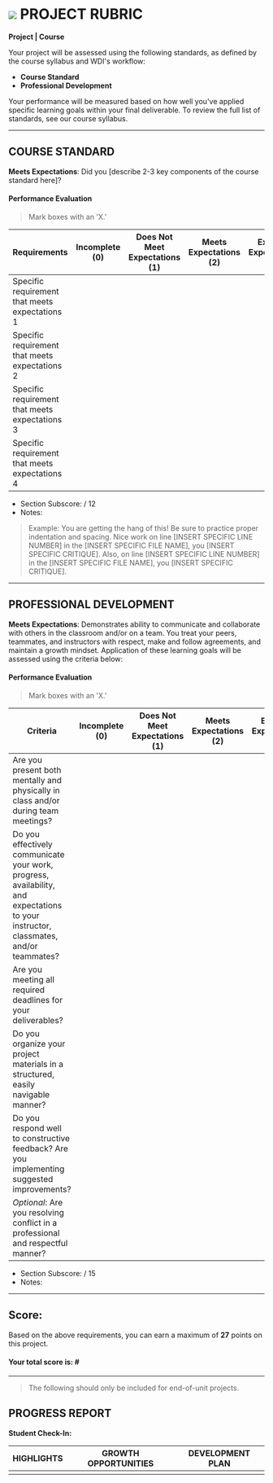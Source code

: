 # ![](https://ga-dash.s3.amazonaws.com/production/assets/logo-9f88ae6c9c3871690e33280fcf557f33.png) PROJECT RUBRIC
**Project | Course** 	 						

Your project will be assessed using the following standards, as defined by the course syllabus and WDI's workflow:

- **Course Standard**
- **Professional Development**

Your performance will be measured based on how well you've applied specific learning goals within your final deliverable. To review the full list of standards, see our course syllabus.

---

## COURSE STANDARD
**Meets Expectations**: Did you [describe 2-3 key components of the course standard here]?

#### Performance Evaluation
> Mark boxes with an 'X.'

| Requirements | Incomplete (0) | Does Not Meet Expectations (1) | Meets Expectations (2) | Exceeds Expectations (3) |
|---|---|---|---|---|
| Specific requirement that meets expectations 1 | | | | |
| Specific requirement that meets expectations 2 | | | | |
| Specific requirement that meets expectations 3 | | | | |
| Specific requirement that meets expectations 4 | | | | |

- Section Subscore:  / 12
- Notes:

>  Example: You are getting the hang of this! Be sure to practice proper indentation and spacing. Nice work on line [INSERT SPECIFIC LINE NUMBER] in the [INSERT SPECIFIC FILE NAME], you [INSERT SPECIFIC CRITIQUE]. Also, on line [INSERT SPECIFIC LINE NUMBER] in the [INSERT SPECIFIC FILE NAME], you [INSERT SPECIFIC CRITIQUE].


---

## PROFESSIONAL DEVELOPMENT
**Meets Expectations**: Demonstrates ability to communicate and collaborate with others in the classroom and/or on a team. You treat your peers, teammates, and instructors with respect, make and follow agreements, and maintain a growth mindset. Application of these learning goals will be assessed using the criteria below:

#### Performance Evaluation
> Mark boxes with an 'X.'

| Criteria | Incomplete (0) | Does Not Meet Expectations (1) | Meets Expectations (2) | Exceeds Expectations (3) |
|---|---|---|---|---|
| Are you present both mentally and physically in class and/or during team meetings? | | | | |
| Do you effectively communicate your work, progress, availability, and expectations to your instructor, classmates, and/or teammates? | | | | |
| Are you meeting all required deadlines for your deliverables? | | | | |
| Do you organize your project materials in a structured, easily navigable manner? | | | | |
| Do you respond well to constructive feedback? Are you implementing suggested improvements? | | | | |
| *Optional*: Are you resolving conflict in a professional and respectful manner? | | | | |

- Section Subscore:  / 15
- Notes:

---

## Score:
Based on the above requirements, you can earn a maximum of **27** points on this project.

#### Your total score is: **#**


---

> The following should only be included for end-of-unit projects.

## PROGRESS REPORT
**Student Check-In:**

|HIGHLIGHTS|GROWTH OPPORTUNITIES|DEVELOPMENT PLAN|
|---|---|---|
| | | |
